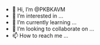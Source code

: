 - 👋 Hi, I’m @PKBKAVM
- 👀 I’m interested in ...
- 🌱 I’m currently learning ...
- 💞️ I’m looking to collaborate on ...
- 📫 How to reach me ...

<!---
PKBKAVM/PKBKAVM is a ✨ special ✨ repository because its `README.md` (this file) appears on your GitHub profile.
You can click the Preview link to take a look at your changes.
--->
